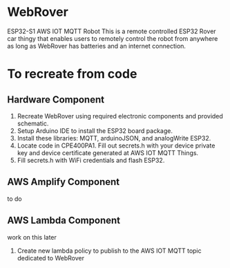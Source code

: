 # WebRover
ESP32-S1 AWS IOT MQTT Robot
This is a remote controlled ESP32 Rover car thingy that enables users to remotely control the robot from anywhere as long as WebRover has batteries and an internet connection.

# To recreate from code

## Hardware Component
1. Recreate WebRover using required electronic components and provided schematic.
2. Setup Arduino IDE to install the ESP32 board package.
3. Install these libraries: MQTT, arduinoJSON, and analogWrite ESP32.
4. Locate code in CPE400PA1. Fill out secrets.h with your device private key and device certificate generated at AWS IOT MQTT Things. 
5. Fill secrets.h with WiFi credentials and flash ESP32.

## AWS Amplify Component
to do

## AWS Lambda Component
work on this later
1. Create new lambda policy to publish to the AWS IOT MQTT topic dedicated to WebRover



